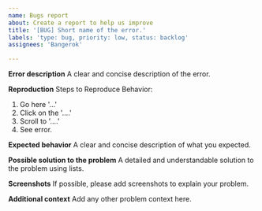 ```yaml
---
name: Bugs report
about: Create a report to help us improve
title: '[BUG] Short name of the error.'
labels: 'type: bug, priority: low, status: backlog'
assignees: 'Bangerok'

---
```


**Error description**
A clear and concise description of the error.

**Reproduction**
Steps to Reproduce Behavior:
1. Go here '...'
2. Click on the '....'
3. Scroll to '....'
4. See error.

**Expected behavior**
A clear and concise description of what you expected.

**Possible solution to the problem**
A detailed and understandable solution to the problem using lists.

**Screenshots**
If possible, please add screenshots to explain your problem.

**Additional context**
Add any other problem context here.